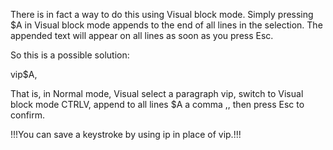 There is in fact a way to do this using Visual block mode. Simply pressing $A
in Visual block mode appends to the end of all lines in the selection. The
appended text will appear on all lines as soon as you press Esc.

So this is a possible solution:

vip<C-V>$A,<Esc>

That is, in Normal mode, Visual select a paragraph vip, switch to Visual block
mode CTRLV, append to all lines $A a comma ,, then press Esc to confirm.

!!!You can save a keystroke by using <C-V>ip in place of vip<C-V>.!!!
